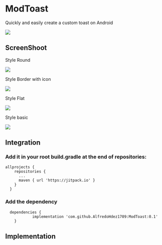 # ModToast

Quickly and easily create a custom toast on Android

[![](https://jitpack.io/v/AlfredoHdez1709/ModToast.svg)](https://jitpack.io/#AlfredoHdez1709/ModToast)

## ScreenShoot

Style Round

![](https://s3.gifyu.com/images/modtoast_01.gif)

Style Border with icon

![](https://s3.gifyu.com/images/modtoast_02.gif)

Style Flat

![](https://s3.gifyu.com/images/modtoast_03.gif)

Style basic

![](https://s3.gifyu.com/images/modtoast_04.gif)

## Integration

### Add it in your root build.gradle at the end of repositories:

    allprojects {
        repositories {
          ...
          maven { url 'https://jitpack.io' }
        }
      }
### Add the dependency

      dependencies {
                implementation 'com.github.AlfredoHdez1709:ModToast:0.1'
        }

## Implementation
